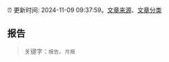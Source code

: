 :alarm_clock: 更新时间: 2024-11-09 09:37:59。[文章来源](/README.md)、[文章分类](/TAGS.md)

## 报告


> 关键字：`报告`、`月报`



